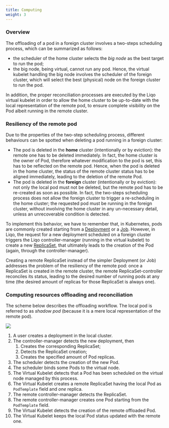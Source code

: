 ```yaml
---
title: Computing
weight: 3
---
```


### Overview

The offloading of a pod in a foreign cluster involves a two-steps scheduling process, which can be summarized as follows:
- the scheduler of the home cluster selects the _big node_ as the best target to run the pod;
- the big node, being virtual, cannot run any pod. Hence, the virtual kubelet handling the big node involves the scheduler of the foreign cluster, which will select the best (physical) node on the foreign cluster to run the pod.

In addition, the proper reconciliation processes are executed by the Liqo virtual kubelet in order to allow the home cluster to be up-to-date with the local representation of the remote pod, to ensure complete visibility on the Pod albeit running in the remote cluster.


### Resiliency of the remote pod 

Due to the properties of the two-step scheduling process, different behaviours can be spotted when deleting a pod running in a foreign cluster:
- The pod is deleted in the **home** cluster (intentionally or by eviction): the remote one has to be deleted immediately. In fact, the home cluster is the owner of Pod, therefore whatever modification to the pod is set, this has to be reflected on the remote pod. Hence, when the pod is deleted in the home cluster, the status of the remote cluster status has to be aligned immediately, leading to the deletion of the remote Pod.
- The pod is deleted in the **foreign** cluster (intentionally or by eviction): not only the local pod must not be deleted, but the remote pod has to be re-created as soon as possible. In fact, the two-steps scheduling process does not allow the foreign cluster to trigger a re-scheduling in the home cluster; the requested pod must be running in the foreign cluster, without involving the home cluster in any un-necessary detail, unless an unrecoverable condition is detected.

To implement this behavior, we have to remember that, in Kubernetes, pods are commonly created starting from a [Deployment](https://kubernetes.io/docs/concepts/workloads/controllers/deployment/) or a [Job](https://kubernetes.io/docs/concepts/workloads/controllers/job/).
However, in Liqo, the request for a new deployment scheduled on a foreign cluster triggers the Liqo controller-manager (running in the virtual kubelet) to create a new [ReplicaSet](https://kubernetes.io/docs/concepts/workloads/controllers/replicaset/), that ultimately leads to the creation of the Pod (again, through the controller-manager).

Creating a remote ReplicaSet instead of the simpler Deployment (or Job) addresses the problem of the resiliency of the remote pod: once a ReplicaSet is created in the remote cluster, the remote ReplicaSet-controller reconciles its status, leading to the desired number of running pods at any time (the desired amount of replicas for those ReplicaSet is always one).


### Computing resources offloading and reconciliation

The scheme below describes the offloading workflow.
The local pod is referred to as _shadow pod_ (because it is a mere local representation of the remote pod).

![](/images/offloading/computing-offloading-overview.svg)

1. A user creates a deployment in the local cluster.
2. The controller-manager detects the new deployment, then
    1. Creates the corresponding ReplicaSet;
    2. Detects the ReplicaSet creation;
    3. Creates the specified amount of Pod replicas.
3. The scheduler detects the creation of the new Pod.
4. The scheduler binds some Pods to the virtual node.
5. The Virtual Kubelet detects that a Pod has been scheduled on the virtual node managed by this process.
7. The Virtual Kubelet creates a remote ReplicaSet having the local Pod as `PodTemplate` field and _one_ replica.
8. The remote controller-manager detects the ReplicaSet.
9. The remote controller-manager creates one Pod starting from the `PodTemplate` field.
10. The Virtual Kubelet detects the creation of the remote offloaded Pod.
11. The Virtual Kubelet keeps the local Pod status updated with the remote one.
